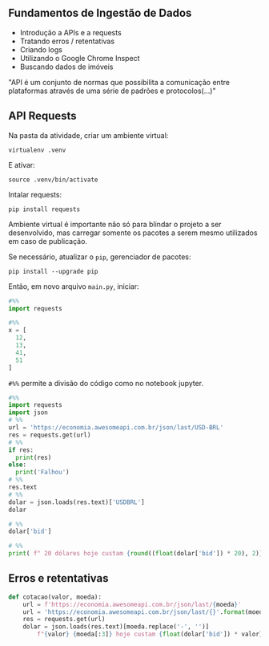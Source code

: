 ## Fundamentos de Ingestão de Dados

- Introdução a APIs e a requests
- Tratando erros / retentativas
- Criando logs
- Utilizando o Google Chrome Inspect
- Buscando dados de imóveis

"API é um conjunto de normas que possibilita a comunicação entre plataformas através de uma série de padrões e protocolos(...)"

## API Requests

Na pasta da atividade, criar um ambiente virtual:

`virtualenv .venv`

E ativar:

`source .venv/bin/activate`

Intalar requests:

`pip install requests`

Ambiente virtual é importante não só para blindar o projeto a ser desenvolvido, mas carregar somente os pacotes a serem mesmo utilizados em caso de publicação.

Se necessário, atualizar o `pip`, gerenciador de pacotes:

`pip install --upgrade pip`

Então, em novo arquivo `main.py`, iniciar:

```Python
#%%
import requests

#%%
x = [
  12,
  13,
  41,
  51
]
```

`#%%` permite a divisão do código como no notebook jupyter.

<!-- pip install -U ipykernel -->

```Python
#%%
import requests
import json
# %%
url = 'https://economia.awesomeapi.com.br/json/last/USD-BRL'
res = requests.get(url)
# %%
if res:
  print(res)
else:
  print('Falhou')
# %%
res.text
# %%
dolar = json.loads(res.text)['USDBRL']
dolar

# %%
dolar['bid']

# %%
print( f" 20 dólares hoje custam {round((float(dolar['bid']) * 20), 2)} reais")
```


## Erros e retentativas

```Python
def cotacao(valor, moeda):
    url = f'https://economia.awesomeapi.com.br/json/last/{moeda}'
    url = 'https://economia.awesomeapi.com.br/json/last/{}'.format(moeda)
    res = requests.get(url)
    dolar = json.loads(res.text)[moeda.replace('-', '')]
        f"{valor} {moeda[:3]} hoje custam {float(dolar['bid']) * valor} {moeda[3:]}"
```